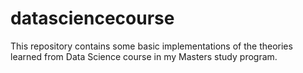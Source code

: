 # datasciencecourse
This repository contains some basic implementations of the theories learned from Data Science course in my Masters study program.
